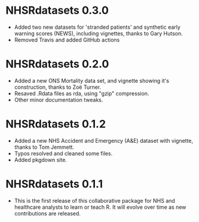 # NHSRdatasets 0.3.0

- Added two new datasets for 'stranded patients' and synthetic early warning scores (NEWS), including vignettes, thanks to Gary Hutson.
- Removed Travis and added GitHub actions

# NHSRdatasets 0.2.0

- Added a new ONS Mortality data set, and vignette showing it's construction, thanks to Zoë Turner.
- Resaved .Rdata files as rda, using "gzip" compression.
- Other minor documentation tweaks.


# NHSRdatasets 0.1.2

- Added a new NHS Accident and Emergency (A&E) dataset with vignette, thanks to Tom Jemmett.
- Typos resolved and cleaned some files.
- Added pkgdown site.


# NHSRdatasets 0.1.1

- This is the first release of this collaborative package for NHS and healthcare analysts to learn or teach R.
It will evolve over time as new contributions are released.
